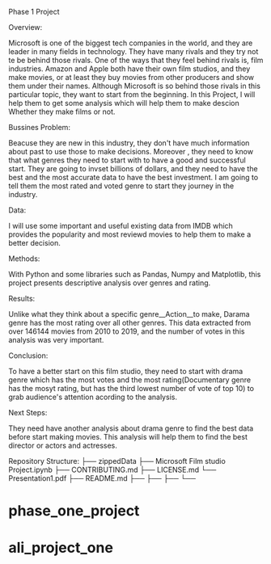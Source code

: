 Phase 1 Project


Overview:


Microsoft is one of the biggest tech companies in the world, and they are leader in many fields in technology. They have many rivals and they try not te be behind those rivals. One of the ways that they feel behind rivals is, film industries. Amazon and Apple both have their own film studios, and they make movies, or at least they buy movies from other producers and show them under their names. Although Microsoft is so behind those rivals in this particular topic, they want to start from the beginning. In this Project, I will help them to get some analysis which will help them to make descion Whether they make films or not.

Bussines Problem: 

Beacuse they are new in this industry, they don't have much information about past to use those to make decisions. Moreover , they need to know that what genres they need to start with to have a good and successful start. They are going to invset billions of dollars, and they need to have the best and the most accurate data to have the best investment. I am going to tell them the most rated and voted genre to start they journey in the industry.

Data:

I will use some important and useful existing data from IMDB which provides the popularity and most reviewd movies to help them to make a better decision.

Methods:

With Python and some libraries such as Pandas, Numpy and Matplotlib, this project presents descriptive analysis over genres and rating.

Results:

Unlike what they think about a specific genre__Action__to make, Darama genre has the most rating over all other genres. This data extracted from over 146144 movies from 2010 to 2019, and the number of votes in this analysis was very important.

Conclusion:

To have a better start on this film studio, they need to start with drama genre which has the most votes and the most rating(Documentary genre has the mosyt rating, but has the third lowest number of vote of top 10) to grab audience's attention acording to the analysis.

Next Steps:

They need have another analysis about drama genre to find the best data before start making movies. This analysis will help them to find the best director or actors and actresses.

Repository Structure:
├── zippedData
├── Microsoft Film studio Project.ipynb
├── CONTRIBUTING.md
├── LICENSE.md
└── Presentation1.pdf
├── README.md
├── 
├── 
├── 
└── 


# phase_one_project
# ali_project_one
